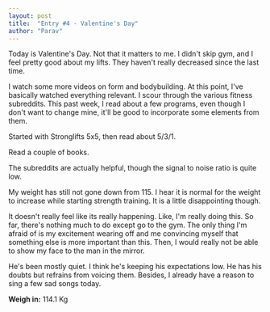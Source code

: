 ```yaml
---
layout: post
title:  "Entry #4 - Valentine's Day"
author: "Parav"
---
```


Today is Valentine's Day. Not that it matters to me. I didn't skip gym, and I feel pretty good about my lifts. They haven't really decreased since the last time. 

I watch some more videos on form and bodybuilding. At this point, I've basically watched everything relevant. I scour through the various fitness subreddits. This past week, I read about a few programs, even though I don't want to change mine, it'll be good to incorporate some elements from them.

Started with Stronglifts 5x5, then read about 5/3/1. 

Read a couple of books.

The subreddits are actually helpful, though the signal to noise ratio is quite low. 

My weight has still not gone down from 115. I hear it is normal for the weight to increase while starting strength training. It is a little disappointing though. 

It doesn't really feel like its really happening. Like, I'm really doing this. So far, there's nothing much to do except go to the gym. The only thing I'm afraid of is my excitement wearing off and me convincing myself that something else is more important than this. Then, I would really not be able to show my face to the man in the mirror.

He's been mostly quiet. I think he's keeping his expectations low. He has his doubts but refrains from voicing them. Besides, I already have a reason to sing a few sad songs today.

**Weigh in:** 114.1 Kg
